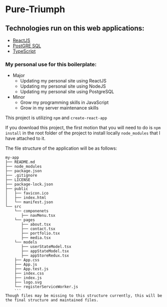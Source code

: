 # Pure-Triumph
## Technologies run on this web applications:
* [ReactJS](https://reactjs.org/)
* [PostGRE SQL](https://www.postgresql.org)
* [TypeScript](https://www.typescriptlang.org/) 

### My personal use for this boilerplate: 

* Major
  * Updating my personal site using ReactJS
  * Updating my personal site using NodeJS
  * Updating my personal site using PostgreSQL
* Minor
  * Grow my programming skills in JavaScript
  * Grow in my server maintenance skills
  
  
This project is utilizing ```npm``` and ```create-react-app```

If you download this project, the first motion that you will need to do is ```npm install``` in the root folder of the project to install locally ```node_modules``` that I have attached to it.

The file structure of the application will be as follows:
```
my-app
├── README.md
├── node_modules
├── package.json
├── .gitignore
├── LICENSE
├── package-lock.json
├── public
│   ├── favicon.ico
│   ├── index.html
│   └── manifest.json
└── src
    └── componenets
       ├── navMenu.tsx
    └── pages
       ├── about.tsx
       ├── contact.tsx
       ├── portfolio.tsx
       ├── media.tsx
    └── models
       ├── userStateModel.tsx
       ├── appStateModel.tsx 
       ├── appStoreRedux.tsx
    ├── App.css
    ├── App.js
    ├── App.test.js
    ├── index.css
    ├── index.js
    ├── logo.svg
    └── registerServiceWorker.js
    ```
Though files may be missing to this structure currently, this will be the final structure and maintained files.
